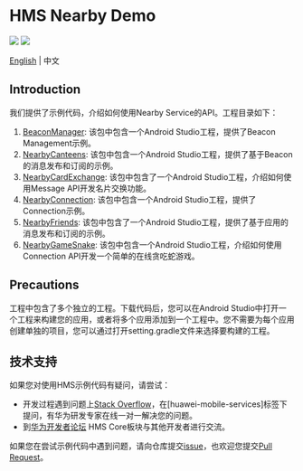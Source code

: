# HMS Nearby Demo
[![](https://camo.githubusercontent.com/ce1c195eb2524e4e67a2e74bf6e9619555aa0913/68747470733a2f2f696d672e736869656c64732e696f2f62616467652f446f63732d686d736775696465732d627269676874677265656e)](https://developer.huawei.com/consumer/cn/doc/development/HMSCore-Guides/introduction-0000001050040566) ![](https://github.com/HMS-Core/hms-ml-demo/workflows/Android%20CI/badge.svg)

[English](https://github.com/HMS-Core/hms-nearby-demo) | 中文

## Introduction
我们提供了示例代码，介绍如何使用Nearby Service的API。工程目录如下：
1. [BeaconManager](https://github.com/HMS-Core/hms-nearby-demo/tree/master/BeaconManager): 该包中包含一个Android Studio工程，提供了Beacon Management示例。
2. [NearbyCanteens](https://github.com/HMS-Core/hms-nearby-demo/tree/master/NearbyCanteens): 该包中包含一个Android Studio工程，提供了基于Beacon的消息发布和订阅的示例。
3. [NearbyCardExchange](https://github.com/HMS-Core/hms-nearby-demo/tree/master/NearbyCardExchange): 该包中包含了一个Android Studio工程，介绍如何使用Message API开发名片交换功能。
4. [NearbyConnection](https://github.com/HMS-Core/hms-nearby-demo/tree/master/NearbyConnection): 该包中包含一个Android Studio工程，提供了Connection示例。
5. [NearbyFriends](https://github.com/HMS-Core/hms-nearby-demo/tree/master/NearbyFriends): 该包中包含了一个Android Studio工程，提供了基于应用的消息发布和订阅的示例。
6. [NearbyGameSnake](https://github.com/HMS-Core/hms-nearby-demo/tree/master/NearbyGameSnake): 该包中包含一个Android Studio工程，介绍如何使用Connection API开发一个简单的在线贪吃蛇游戏。

## Precautions
工程中包含了多个独立的工程。下载代码后，您可以在Android Studio中打开一个工程来构建您的应用，或者将多个应用添加到一个工程中。您不需要为每个应用创建单独的项目，您可以通过打开setting.gradle文件来选择要构建的工程。

## 技术支持

如果您对使用HMS示例代码有疑问，请尝试：
- 开发过程遇到问题上[Stack Overflow](https://stackoverflow.com/questions/tagged/huawei-mobile-services)，在[huawei-mobile-services]标签下提问，有华为研发专家在线一对一解决您的问题。
- 到[华为开发者论坛](https://developer.huawei.com/consumer/cn/forum/blockdisplay?fid=18) HMS Core板块与其他开发者进行交流。

如果您在尝试示例代码中遇到问题，请向仓库提交[issue](https://github.com/HMS-Core/hms-nearby-demo/issues)，也欢迎您提交[Pull Request](https://github.com/HMS-Core/hms-nearby-demo/pulls)。

